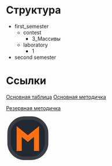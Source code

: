 # Структура

- first_semester
	- contest
		- 3_Массивы
	- laboratory
		- 1
- second semester

# Ссылки

[Основная таблица](https://docs.google.com/spreadsheets/d/1nFfP2ZsE2wy0FQ6EKdlkVzzaCznxc2w2ZfUiZ58dlGI/edit?usp=sharing)
[Основная методичка](https://drive.google.com/file/d/1VyxIst36SjI7d_lru8JjJz4Bwe9xmKh5/view?usp=drive_link)

[Резервная методичка](https://docs.google.com/document/d/1JitqGVUqCpvs7-R9d0CBH1c7SWBENRJ3KFnyg4E9oOU/edit?usp=sharing)

<a href="https://t.me/MALOE_228">
<svg width="120" height="120" viewBox="0 0 1200 1274" fill="none" xmlns="http://www.w3.org/2000/svg">
<rect x="50" y="50" width="1100" height="1173.33" rx="450" fill="#222831" stroke="#393E46" stroke-width="100"/>
<path d="M346.463 1007.59V443.413L600 648.445L853.537 443.413V1007.59" stroke="#FD7014" stroke-width="150"/>
</svg>
</a>
